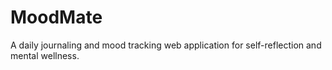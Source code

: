 # MoodMate
A daily journaling and mood tracking web application for self-reflection and mental wellness.
